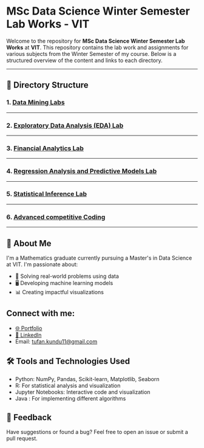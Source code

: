 # MSc Data Science Winter Semester Lab Works - VIT

Welcome to the repository for **MSc Data Science Winter Semester Lab Works** at **VIT**. This repository contains the lab work and assignments for various subjects from the Winter Semester of my course. Below is a structured overview of the content and links to each directory.

---

## 📁 Directory Structure

### 1.  [Data Mining Labs](./Data_mining_lab)

---
### 2.  [Exploratory Data Analysis (EDA) Lab](./EDA_lab)

---
### 3.  [Financial Analytics Lab](./Financial_Analytics_lab)

---
### 4.  [Regression Analysis and Predictive Models Lab](./Regression_analysis_predictive_models_lab)

---
### 5.  [Statistical Inference Lab](./Statistical_Inference_Lab)

---
### 6.  [Advanced competitive Coding](./Advanced_competitive_coding)

---

## 📝 About Me
I'm a Mathematics graduate currently pursuing a Master's in Data Science at VIT. I'm passionate about:
- 🧠 Solving real-world problems using data
- 🖥️ Developing machine learning models
- 📊 Creating impactful visualizations

## Connect with me:
- <a href="https://kindo-tk.github.io/tk.github.io/" target="_blank">🌐 Portfolio</a>
- <a href="https://www.linkedin.com/in/tufan-kundu-577945221/" target="_blank">💼 LinkedIn</a>
- Email: tufan.kundu11@gmail.com


## 🛠️ Tools and Technologies Used
- Python: NumPy, Pandas, Scikit-learn, Matplotlib, Seaborn
- R: For statistical analysis and visualization
- Jupyter Notebooks: Interactive code and visualization
- Java : For implementing different algorithms 


## 📢 Feedback
Have suggestions or found a bug? Feel free to open an issue or submit a pull request.

